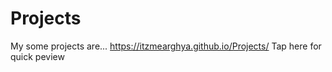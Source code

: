 # Projects
My some projects are...
https://itzmearghya.github.io/Projects/ Tap here for quick peview
